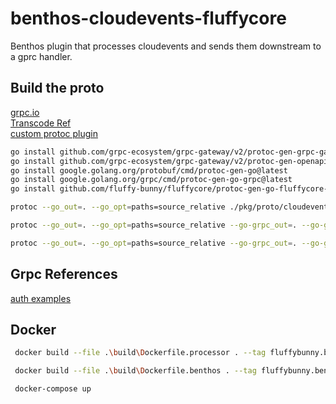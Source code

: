 # benthos-cloudevents-fluffycore

Benthos plugin that processes cloudevents and sends them downstream to a gprc handler.  

## Build the proto

[grpc.io](https://grpc.io/docs/languages/go/basics/)  
[Transcode Ref](https://grpc-ecosystem.github.io/grpc-gateway/docs/tutorials/introduction/)  
[custom protoc plugin](https://rotemtam.com/2021/03/22/creating-a-protoc-plugin-to-gen-go-code/)  

```bash
go install github.com/grpc-ecosystem/grpc-gateway/v2/protoc-gen-grpc-gateway@latest
go install github.com/grpc-ecosystem/grpc-gateway/v2/protoc-gen-openapiv2@latest
go install google.golang.org/protobuf/cmd/protoc-gen-go@latest
go install google.golang.org/grpc/cmd/protoc-gen-go-grpc@latest
go install github.com/fluffy-bunny/fluffycore/protoc-gen-go-fluffycore-di/cmd/protoc-gen-go-fluffycore-di@latest
```

```bash
protoc --go_out=. --go_opt=paths=source_relative ./pkg/proto/cloudevents/cloudevents.proto  

protoc --go_out=. --go_opt=paths=source_relative --go-grpc_out=. --go-grpc_opt=paths=source_relative --go-fluffycore-di_out=.  --go-fluffycore-di_opt=paths=source_relative ./pkg/proto/cloudeventprocessor/cloudeventprocessor.proto 

protoc --go_out=. --go_opt=paths=source_relative --go-grpc_out=. --go-grpc_opt=paths=source_relative --go-fluffycore-di_out=.  --go-fluffycore-di_opt=paths=source_relative ./pkg/proto/kafkacloudevent/kafkacloudevent.proto 

```

## Grpc References

[auth examples](https://github.com/johanbrandhorst/grpc-auth-example)  


## Docker

```bash
 docker build --file .\build\Dockerfile.processor . --tag fluffybunny.benthos.processor

 docker build --file .\build\Dockerfile.benthos . --tag fluffybunny.benthos.benthos

 docker-compose up
```
